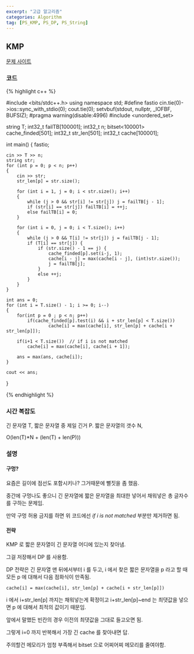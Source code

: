 ```yaml
---
excerpt: "고급 알고리즘"
categories: Algorithm
tag: [PS_KMP, PS_DP, PS_String]
---
```

## KMP

[문제 사이트](https://www.acmicpc.net/problem/2401)

### 코드

{% highlight c++ %}

#include <bits/stdc++.h>
using namespace std;
#define fastio cin.tie(0)->ios::sync_with_stdio(0); cout.tie(0); setvbuf(stdout, nullptr, _IOFBF, BUFSIZ);
#pragma warning(disable:4996)
#include <unordered_set>


string T;
int32_t failTB[100001];
int32_t n;
bitset<100001> cache_finded[501];
int32_t str_len[501];
int32_t cache[100001];


int main()
{
	fastio;

	cin >> T >> n;
	string str;
	for (int p = 0; p < n; p++)
	{
		cin >> str;
		str_len[p] = str.size();
	
		for (int i = 1, j = 0; i < str.size(); i++)
		{
			while (j > 0 && str[i] != str[j]) j = failTB[j - 1];
			if (str[i] == str[j]) failTB[i] = ++j;
			else failTB[i] = 0;
		}
	
		for (int i = 0, j = 0; i < T.size(); i++)
		{
			while (j > 0 && T[i] != str[j]) j = failTB[j - 1];
			if (T[i] == str[j]) {
				if (str.size() - 1 == j) {
					cache_finded[p].set(i-j, 1);
					cache[i - j] = max(cache[i - j], (int)str.size());
					j = failTB[j];
				}
				else ++j;
			}
		}
	}
	
	int ans = 0;
	for (int i = T.size() - 1; i >= 0; i--)
	{
		for(int p = 0 ; p < n; p++)
			if(cache_finded[p].test(i) && i + str_len[p] < T.size())
					cache[i] = max(cache[i], str_len[p] + cache[i + str_len[p]]);
					
		if(i+1 < T.size())  // if i is not matched
			cache[i] = max(cache[i], cache[i + 1]);
		
		ans = max(ans, cache[i]);
	}
	
	cout << ans;
}

{% endhighlight %}

### 시간 복잡도
긴 문자열 T, 짧은 문자열 중 제일 긴거 P. 짧은 문자열의 갯수 N, 

O(len(T)*N + (len(T) + len(P)))

### 설명

#### 구멍?
요즘은 길이에 점선도 포함시키나? 그거때문에 뻘짓을 좀 했음. 

중간에 구멍나도 좋으니 긴 문자열에 짧은 문자열을 최대한 넣어서 채워넣은 총 글자수를 구하는 문제임.

만약 구멍 허용 금지를 하면 위 코드에선 _if i is not matched_ 부분만 제거하면 됨.

#### 전략

KMP 로 짧은 문자열이 긴 문자열 어디에 있는지 찾아냄.

그걸 저장해서 DP 를 사용함.

DP 전략은 긴 문자열 맨 뒤에서부터 i 를 두고, i 에서 찾은 짧은 문자열을 p 라고 할 때 모든 p 에 대해서 다음 점화식이 만족됨.

```cache[i] = max(cache[i], str_len[p] + cache[i + str_len[p]])```

i 에서 i+str_len[p] 까지는 채워넣는게 확정이고 i+str_len[p]~end 는 최댓값을 넣으면 p 에 대해서 최적의 값이기 때문임. 

앞에서 말했든 빈칸의 경우 이전의 최댓값을 그대로 들고오면 됨.

그렇게 i=0 까지 반복해서 가장 긴 cache 를 찾아내면 답.

주의할건 메모리가 엄청 부족해서 bitset 으로 어찌어찌 메모리를 줄여야함.